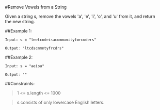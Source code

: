 #Remove Vowels from a String

Given a string s, remove the vowels 'a', 'e', 'i', 'o', and 'u' from it, and return the new string.

##Example 1:

`Input: s = "leetcodeisacommunityforcoders"`

`Output: "ltcdscmmntyfrcdrs"`

##Example 2:

`Input: s = "aeiou"`

`Output: ""`


##Constraints:

>1 <= s.length <= 1000

>s consists of only lowercase English letters.
